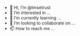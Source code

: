 - 👋 Hi, I’m @tmsetrust
- 👀 I’m interested in ...
- 🌱 I’m currently learning ...
- 💞️ I’m looking to collaborate on ...
- 📫 How to reach me ...

<!---
tmsetrust/tmsetrust is a ✨ special ✨ repository because its `README.md` (this file) appears on your GitHub profile.
You can click the Preview link to take a look at your changes.
--->
